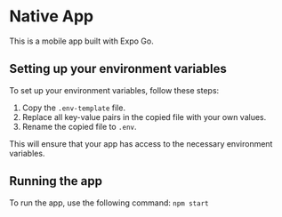 # Native App
This is a mobile app built with Expo Go.

## Setting up your environment variables
To set up your environment variables, follow these steps:

1. Copy the `.env-template` file.
2. Replace all key-value pairs in the copied file with your own values.
3. Rename the copied file to `.env`.

This will ensure that your app has access to the necessary environment variables.

## Running the app
To run the app, use the following command: ``` npm start ```